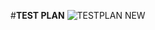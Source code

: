 #**TEST PLAN**
![TESTPLAN NEW](https://user-images.githubusercontent.com/98878326/153706958-e76ae84a-2162-4eb2-960c-cc1f7bc74e66.png)

